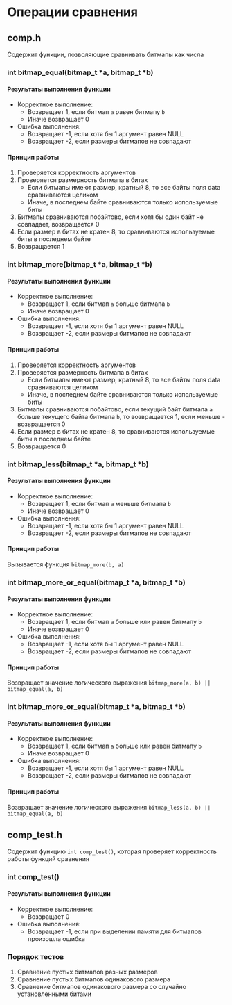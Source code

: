 # Операции сравнения

## comp.h

Содержит функции, позволяющие сравнивать битмапы как числа

### int bitmap_equal(bitmap_t *a, bitmap_t *b)

#### Результаты выполнения функции

 - Корректное выполнение:
   - Возвращает 1, если битмап `a` равен битмапу `b`
   - Иначе возвращает 0
 - Ошибка выполнения:
   - Возвращает -1, если хотя бы 1 аргумент равен NULL
   - Возвращает -2, если размеры битмапов не совпадают

#### Принцип работы

1. Проверяется корректность аргументов
2. Проверяется размерность битмапа в битах
    - Если битмапы имеют размер, кратный 8, то все байты поля data сравниваются целиком
    - Иначе, в последнем байте сравниваются только используемые биты 
3. Битмапы сравниваются побайтово, если хотя бы один байт не совпадает, возвращается 0
4. Если размер в битах не кратен 8, то сравниваются используемые биты в последнем байте
5. Возвращается 1

### int bitmap_more(bitmap_t *a, bitmap_t *b)

#### Результаты выполнения функции

- Корректное выполнение:
    - Возвращает 1, если битмап `a` больше битмапа `b`
    - Иначе возвращает 0
- Ошибка выполнения:
    - Возвращает -1, если хотя бы 1 аргумент равен NULL
    - Возвращает -2, если размеры битмапов не совпадают

#### Принцип работы

1. Проверяется корректность аргументов
2. Проверяется размерность битмапа в битах
    - Если битмапы имеют размер, кратный 8, то все байты поля data сравниваются целиком
    - Иначе, в последнем байте сравниваются только используемые биты
3. Битмапы сравниваются побайтово, если текущий байт битмапа `a` больше текущего байта битмапа `b`,
то возвращается 1, если меньше - возвращается 0
4. Если размер в битах не кратен 8, то сравниваются используемые биты в последнем байте
5. Возвращается 0

### int bitmap_less(bitmap_t *a, bitmap_t *b)

#### Результаты выполнения функции

- Корректное выполнение:
    - Возвращает 1, если битмап `a` меньше битмапа `b`
    - Иначе возвращает 0
- Ошибка выполнения:
    - Возвращает -1, если хотя бы 1 аргумент равен NULL
    - Возвращает -2, если размеры битмапов не совпадают

#### Принцип работы

Вызывается функция `bitmap_more(b, a)`

### int bitmap_more_or_equal(bitmap_t *a, bitmap_t *b)

#### Результаты выполнения функции

- Корректное выполнение:
    - Возвращает 1, если битмап `a` больше или равен битмапу `b`
    - Иначе возвращает 0
- Ошибка выполнения:
    - Возвращает -1, если хотя бы 1 аргумент равен NULL
    - Возвращает -2, если размеры битмапов не совпадают

#### Принцип работы

Возвращает значение логического выражения `bitmap_more(a, b) || bitmap_equal(a, b)`

### int bitmap_more_or_equal(bitmap_t *a, bitmap_t *b)

#### Результаты выполнения функции

- Корректное выполнение:
    - Возвращает 1, если битмап `a` больше или равен битмапу `b`
    - Иначе возвращает 0
- Ошибка выполнения:
    - Возвращает -1, если хотя бы 1 аргумент равен NULL
    - Возвращает -2, если размеры битмапов не совпадают

#### Принцип работы

Возвращает значение логического выражения `bitmap_less(a, b) || bitmap_equal(a, b)`

## comp_test.h

Содержит функцию `int comp_test()`, которая проверяет корректность работы функций сравнения

### int comp_test()

#### Результаты выполнения функции

- Корректное выполнение:
    - Возвращает 0
- Ошибка выполнения:
    - Возвращает -1, если при выделении памяти для битмапов произошла ошибка

### Порядок тестов
1. Сравнение пустых битмапов разных размеров
2. Сравнение пустых битмапов одинакового размера
3. Сравнение битмапов одинакового размера со случайно установленными битами 